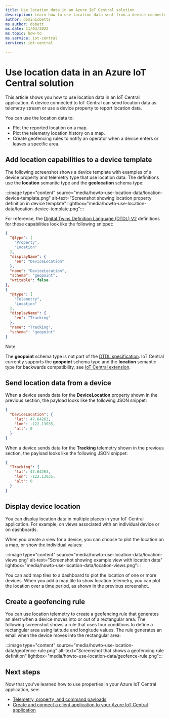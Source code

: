 ```yaml
---
title: Use location data in an Azure IoT Central solution
description: Learn how to use location data sent from a device connected to your IoT Central application. Plot location data on a map or create geofencing rules.
author: dominicbetts
ms.author: dobett
ms.date: 11/03/2022
ms.topic: how-to
ms.service: iot-central
services: iot-central

---
```


# Use location data in an Azure IoT Central solution

This article shows you how to use location data in an IoT Central application. A device connected to IoT Central can send location data as telemetry stream or use a device property to report location data.

You can use the location data to:

* Plot the reported location on a map.
* Plot the telemetry location history on a map.
* Create geofencing rules to notify an operator when a device enters or leaves a specific area.

## Add location capabilities to a device template

The following screenshot shows a device template with examples of a device property and telemetry type that use location data. The definitions use the **location** semantic type and the **geolocation** schema type:

:::image type="content" source="media/howto-use-location-data/location-device-template.png" alt-text="Screenshot showing location property definition in device template" lightbox="media/howto-use-location-data/location-device-template.png":::

For reference, the [Digital Twins Definition Language (DTDL) V2](https://github.com/Azure/opendigitaltwins-dtdl/blob/master/DTDL/v2/DTDL.v2.md) definitions for these capabilities look like the following snippet:

```json
{
  "@type": [
    "Property",
    "Location"
  ],
  "displayName": {
    "en": "DeviceLocation"
  },
  "name": "DeviceLocation",
  "schema": "geopoint",
  "writable": false
},
{
  "@type": [
    "Telemetry",
    "Location"
  ],
  "displayName": {
    "en": "Tracking"
  },
  "name": "Tracking",
  "schema": "geopoint"
}
```

> [!NOTE]
> The **geopoint** schema type is not part of the [DTDL specification](https://github.com/Azure/opendigitaltwins-dtdl/blob/master/DTDL/v2/DTDL.v2.md). IoT Central currently supports the **geopoint** schema type and the **location** semantic type for backwards compatibility, see [IoT Central extension](https://github.com/Azure/opendigitaltwins-dtdl/blob/master/DTDL/v2/DTDL.iotcentral.v2.md).

## Send location data from a device

When a device sends data for the **DeviceLocation** property shown in the previous section, the payload looks like the following JSON snippet:

```json
{
  "DeviceLocation": {
    "lat": 47.64263,
    "lon": -122.13035,
    "alt": 0
  }
}
```

When a device sends data for the **Tracking** telemetry shown in the previous section, the payload looks like the following JSON snippet:

```json
{
  "Tracking": {
    "lat": 47.64263,
    "lon": -122.13035,
    "alt": 0
  }
}
```

## Display device location

You can display location data in multiple places in your IoT Central application. For example, on views associated with an individual device or on dashboards.

When you create a view for a device, you can choose to plot the location on a map, or show the individual values:

:::image type="content" source="media/howto-use-location-data/location-views.png" alt-text="Screenshot showing example view with location data" lightbox="media/howto-use-location-data/location-views.png":::

You can add map tiles to a dashboard to plot the location of one or more devices. When you add a map tile to show location telemetry, you can plot the location over a time period, as shown in the previous screenshot.

## Create a geofencing rule

You can use location telemetry to create a geofencing rule that generates an alert when a device moves into or out of a rectangular area. The following screenshot shows a rule that uses four conditions to define a rectangular area using latitude and longitude values. The rule generates an email when the device moves into the rectangular area:

:::image type="content" source="media/howto-use-location-data/geofence-rule.png" alt-text="Screenshot that shows a geofencing rule definition"  lightbox="media/howto-use-location-data/geofence-rule.png":::

## Next steps

Now that you've learned how to use properties in your Azure IoT Central application, see:

* [Telemetry, property, and command payloads](../../iot-develop/concepts-message-payloads.md)
* [Create and connect a client application to your Azure IoT Central application](tutorial-connect-device.md)
